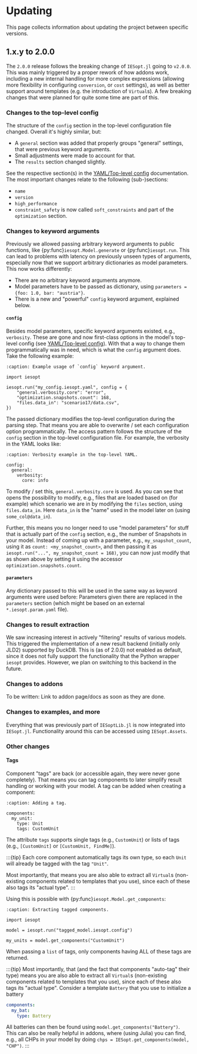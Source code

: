 # Updating

This page collects information about updating the project between specific versions.

## 1.x.y to 2.0.0

The `2.0.0` release follows the breaking change of `IESopt.jl` going to `v2.0.0`. This was mainly triggered by a proper rework of how addons work, including a new internal handling for more complex expressions (allowing more flexibility in configuring `conversion`, or `cost` settings), as well as better support around templates (e.g. the introduction of `Virtual`s). A few breaking changes that were planned for quite some time are part of this.

### Changes to the top-level config

The structure of the `config` section in the top-level configuration file changed. Overall it's highly similar, but:

- A `general` section was added that properly groups "general" settings, that were previous keyword arguments.
- Small adjustments were made to account for that.
- The `results` section changed slightly.

See the respective section(s) in the [YAML/Top-level config](../manual/yaml/top_level.md) documentation. The most important changes relate to the following (sub-)sections:

- `name`
- `version`
- `high_performance`
- `constraint_safety` is now called `soft_constraints` and part of the `optimization` section.

### Changes to keyword arguments

Previously we allowed passing arbitrary keyword arguments to public functions, like {py:func}`iesopt.Model.generate` or {py:func}`iesopt.run`. This can lead to problems with latency on previously unseen types of arguments, especially now that we support arbitrary dictionaries as model parameters. This now works differently:

- There are no arbitrary keyword arguments anymore.
- Model parameters have to be passed as dictionary, using `parameters = {foo: 1.0, bar: "austria"}`.
- There is a new and "powerful" `config` keyword argument, explained below.

#### `config`

Besides model parameters, specific keyword arguments existed, e.g., `verbosity`. These are gone and now first-class options in the model's top-level config (see [YAML/Top-level config](../manual/yaml/top_level.md)). With that a way to change them programmatically was in need, which is what the `config` argument does. Take the following example:

```{code-block} python
:caption: Example usage of `config` keyword argument.

import iesopt

iesopt.run("my_config.iesopt.yaml", config = {
    "general.verbosity.core": "error",
    "optimization.snapshots.count": 168,
    "files.data_in": "scenario17/data.csv",
})
```

The passed dictionary modifies the top-level configuration during the parsing step. That means you are able to overwrite / set each configuration option programmatically. The access pattern follows the structure of the `config` section in the top-level configuration file. For example, the verbosity in the YAML looks like:

```{code-block} yaml
:caption: Verbosity example in the top-level YAML.

config:
  general:
    verbosity:
      core: info
```

To modify / set this, `general.verbosity.core` is used. As you can see that opens the possibility to modify, e.g., files that are loaded based on (for example) which scenario we are in by modifying the `files` section, using `files.data_in`. Here `data_in` is the "name" used in the model later on (using `some_col@data_in`).

Further, this means you no longer need to use "model parameters" for stuff that is actually part of the `config` section, e.g., the number of Snapshots in your model. Instead of coming up with a parameter, e.g., `my_snapshot_count`, using it as `count: <my_snapshot_count>`, and then passing it as `iesopt.run("...", my_snapshot_count = 168)`, you can now just modify that as shown above by setting it using the accessor `optimization.snapshots.count`.

#### `parameters`

Any dictionary passed to this will be used in the same way as keyword arguments were used before: Parameters given there are replaced in the `parameters` section (which might be based on an external `*.iesopt.param.yaml` file).

### Changes to result extraction

We saw increasing interest in actively "filtering" results of various models. This triggered the implementation of a new result backend (initially only JLD2) supported by DuckDB. This is (as of 2.0.0) not enabled as default, since it does not fully support the functionality that the Python wrapper `iesopt` provides. However, we plan on switching to this backend in the future.

### Changes to addons

To be written: Link to addon page/docs as soon as they are done.

### Changes to examples, and more

Everything that was previously part of `IESoptLib.jl` is now integrated into `IESopt.jl`. Functionality around this can be accessed using `IESopt.Assets`.

### Other changes

#### Tags

Component "tags" are back (or accessible again, they were never gone completely). That means you can tag components to later simplify result handling or working with your model. A tag can be added when creating a component:

```{code-block} yaml
:caption: Adding a tag.

components:
  my_unit:
    type: Unit
    tags: CustomUnit
```

The attribute `tags` supports single tags (e.g., `CustomUnit`) or lists of tags (e.g., `[CustomUnit]` or `[CustomUnit, FindMe]`).

:::{tip}
Each core component automatically tags its own type, so each `Unit` will already be tagged with the tag `"Unit"`.

Most importantly, that means you are also able to extract all `Virtual`s (non-existing components related to templates that you use), since each of these also tags its "actual type".
:::

Using this is possible with {py:func}`iesopt.Model.get_components`:

```{code-block} python
:caption: Extracting tagged components.

import iesopt

model = iesopt.run("tagged_model.iesopt.config")

my_units = model.get_components("CustomUnit")
```

When passing a `list` of tags, only components having ALL of these tags are returned.

:::{tip}
Most importantly, that (and the fact that components "auto-tag" their type) means you are also able to extract all `Virtual`s (non-existing components related to templates that you use), since each of these also tags its "actual type". Consider a template `Battery` that you use to initialize a battery

```yaml
components:
  my_bat:
    type: Battery
```

All batteries can then be found using `model.get_components("Battery")`. This can also be really helpful in addons, where (using Julia) you can find, e.g., all CHPs in your model by doing `chps = IESopt.get_components(model, "CHP")`.
:::
